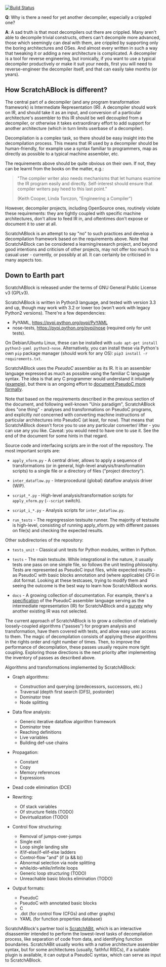 [![Build Status](https://travis-ci.org/pfalcon/ScratchABlock.png?branch=master)](https://travis-ci.org/pfalcon/ScratchABlock)

**Q**: Why is there a need for yet another decompiler, especially a
crippled one?

**A**: A sad truth is that most decompilers out there are crippled. Many
aren't able to decompile trivial constructs, others can't decompile more
advanced, those which seemingly can deal with them, are crippled by
supporting only the boring architectures and OSes. And almost every
written in such a way that tweaking it or adding a new architecture is
complicated. A decompiler is a tool for reverse engineering, but ironically,
if you want to use a typical decompiler productively or make it suit your
needs, first you will need to reverse-engineer the decompiler itself, and
that can easily take months (or years).

How ScratchABlock is different?
-------------------------------

The central part of a decompiler (and any program transformation framework)
is Intermediate Representation (IR). A decompiler should work on IR, and
should take it as an input, and conversion of a particular architecture's
assembler to this IR should be well decoupled from a decompiler, or
otherwise it takes extraordinary effort to add support for another
architecture (which in turn limits userbase of a decompiler).

Decompilation is a complex task, so there should be easy insight into the
decompilation process. This means that IR used by a decompiler should be
human-friendly, for example use a syntax familiar to programmers, map as
directly as possible to a typical machine assembler, etc.

The requirements above should be quite obvious on their own. If not, they
can be learnt from the books on the matter, e.g.:

> "The compiler writer also needs mechanisms that let humans examine the IR
> program easily and directly. Self-interest should ensure that compiler
> writers pay heed to this last point."
>
> (Keith Cooper, Linda Torczon, "Engineering a Compiler")

However, decompiler projects, including OpenSource ones, routinely violate
these requirements: they are tightly coupled with specific machine
architectures, don't allow to feed IR in, and oftentimes don't expose or
document it to user at all.

ScratchABlock is an attempt to say "no" to such practices and develop a
decompilation framework based on the requirements above. Note that
ScratchABlock can be considered a learning/research project, and beyond
good intentions and criticism of other projects, may not offer too much
to a casual user - currently, or possibly at all. It can certainly be
criticised in many aspects too.


Down to Earth part
------------------

ScratchABlock is released under the terms of GNU General Public License v3
(GPLv3).

ScratchABlock is written in Python3 language, and tested with version 3.3
and up, though may work with 3.2 or lower too (won't work with legacy
Python2 versions). There're a few dependencies:

* PyYAML, https://pypi.python.org/pypi/PyYAML
* nose-tests, https://pypi.python.org/pypi/nose (required only for unit
  tests).

On Debian/Ubuntu Linux, these can be installed with
`sudo apt-get install python3-yaml python3-nose`. Alternatively, you can
install these via Python's own `pip` package manager (should work for
any OS): `pip3 install -r requirements.txt`.

ScratchABlock uses the *PseudoC* assembler as its IR. It is an assembler
language expressed as much as possible using the familiar C language
syntax. The idea is that any C programmer would understand it intuitively
([example](tests/ifelse2.lst)), but there is an ongoing effort to
[document PseudoC more formally](docs/PseudoC-spec.md).

Note that based on the requirements described in the previous section of
the document, and following well-known "Unix paradigm", ScratchABlock
does "one thing" - analyses and transformations on PseudoC programs,
and explicitly *not* concerned with converting machine instructions of
particular architectures into PseudoC (at least, for now). That means
that ScratchABlock doesn't force you to use any particular converter/
lifter - you can use any you like. Caveat: you would need to have one
to use it. See the end of the document for some hints in that regard.

Source code and interfacing scripts are in the root of the repository.
The most important scripts are:

* `apply_xform.py` - A central driver, allows to apply a sequence of
transformations (or in general, high-level analysis/transformation
scripts) to a single file or a directory of files ("project directory").

* `inter_dataflow.py` - Interprocedural (global) dataflow analysis driver
  (WIP).

* `script_*.py` - High-level analysis/transformation scripts for
   `apply_xform.py` (`--script` switch).

* `script_i_*.py` - Analysis scripts for `inter_dataflow.py`.

* `run_tests` - The regregression testsuite runner. The majority of
testsuite is high-level, consisting of running apply_xform.py with
different passes on file(s) and checking the expected results.

Other subdirectories of the repository:

* `tests_unit` - Classical unit tests for Python modules, written in
Python.

* `tests` - The main testsuite. While integrational in the nature, it
usually tests one pass on one simple file, so follows the unit testing
philosophy. Tests are represented as PseudoC input files, while
expected results - as PseudoC with basic blocks annotation and (where
applicable) CFG in .dot format. Looking at these testcases, trying
to modify them and seeing the outcome is the best way to learn how
ScratchABlock works.

* `docs` - A growing collection of documentation. For example, there's a
[specification](docs/PseudoC-spec.md) of the PseudoC assembler language
serving as the intermediate representation (IR) for ScratchABlock and
a [survey](docs/ir-why-not.md) why another existing IR was not selected.

The current approach of ScratchABlock is to grow a collection of
relatively loosely-coupled algorithms ("passes") for program analysis
and transformation, have them covered with tests, and allow easy user
access to them. The magic of decompilation consists of applying these
algorithms in the rights order and right number of times. Then, to
improve the performance of decompilation, these passes usually require
more tight coupling. Exploring those directions is the next
priority after implementing the inventory of passes as described
above.

Algorithms and transformations implemented by ScratchABlock:

* Graph algorithms:
  * Construction and querying (predecessors, successors, etc.)
  * Traversal (depth first search (DFS), postorder)
  * Dominator tree
  * Node splitting

* Data flow analysis:
  * Generic iterative dataflow algorithm framework
  * Dominator tree
  * Reaching definitions
  * Live variables
  * Building def-use chains

* Propagation:
  * Constant
  * Copy
  * Memory references
  * Expressions

* Dead code elimination (DCE)

* Rewriting:
  * Of stack variables
  * Of structure fields (TODO)
  * Devirtualization (TODO)

* Control flow structuring:
  * Removal of jumps-over-jumps
  * Single exit
  * Loop single landing site
  * if/if-else/if-elif-else ladders
  * Control-flow "and" (if (a && b))
  * Abnormal selection via node splitting
  * while/do-while/infinite loops
  * Generic loop structuring (TODO)
  * Unreachable basic blocks elimination (TODO)

* Output formats:
  * PseudoC
  * PseudoC with annotated basic blocks
  * C
  * .dot (for control flow (CFGs) and other graphs)
  * YAML (for function properties database)

ScratchABlock's partner tool is [ScratchABit](https://github.com/pfalcon/ScratchABit),
which is an interactive disassemler intended to perform the lowest-level
tasks of decompilation process, like separation of code from data, and
identifying function boundaries. ScratchABit usually works with a native
architecture assembler syntax, but for some architectures (usually, faithful
RISCs), if a suitable plugin is available, it can output a PseudoC syntax,
which can serve as input to ScratchABlock.
